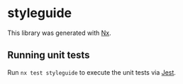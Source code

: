 # styleguide

This library was generated with [Nx](https://nx.dev).

## Running unit tests

Run `nx test styleguide` to execute the unit tests via [Jest](https://jestjs.io).
